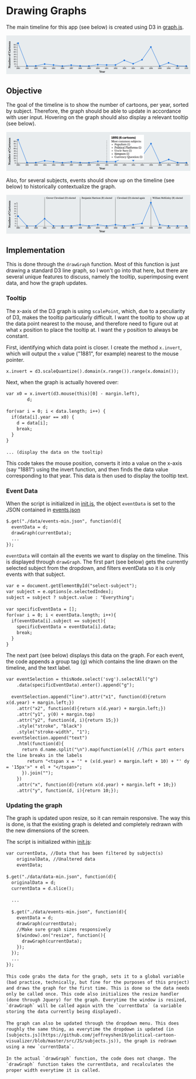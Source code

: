 # Drawing Graphs
The main timeline for this app (see below) is created using D3 in [graph.js](https://github.com/jeffreyshen19/political-cartoon-visualizer/blob/master/src/JS/graphs.js). 

![](./graphics/screenshot-timeline.png) 

## Objective 
The goal of the timeline is to show the number of cartoons, per year, sorted by subject. Therefore, the graph should be able to update in accordance with user input. Hovering on the graph should also display a relevant tooltip (see below).

![](./graphics/screenshot-timeline-tooltip.png) 

Also, for several subjects, events should show up on the timeline (see below) to historically contextualize the graph.

![](./graphics/screenshot-timeline-event.png) 

## Implementation
This is done through the `drawGraph` function. Most of this function is just drawing a standard D3 line graph, so I won't go into that here, but there are several unique features to discuss, namely the tooltip, superimposing event data, and how the graph updates.

### Tooltip
The x-axis of the D3 graph is using `scalePoint`, which, due to a peculiarity of D3, makes the tooltip particularly difficult. I want the tooltip to show up at the data point nearest to the mouse, and therefore need to figure out at what `x` position to place the tooltip at. I want the `y` position to always be constant. 

First, identifying which data point is closer. I create the method `x.invert`, which will output the `x` value ("1881", for example) nearest to the mouse pointer. 

```
x.invert = d3.scaleQuantize().domain(x.range()).range(x.domain());
```

Next, when the graph is actually hovered over: 

```
var x0 = x.invert(d3.mouse(this)[0] - margin.left),
        d;

for(var i = 0; i < data.length; i++) {
  if(data[i].year == x0) {
    d = data[i];
    break;
  }
}
    
... (display the data on the tooltip)
```

This code takes the mouse position, converts it into a value on the x-axis (say "1881") using the invert function, and then finds the data value corresponding to that year. This data is then used to display the tooltip text.  

### Event Data
When the script is initialized in [init.js](https://github.com/jeffreyshen19/political-cartoon-visualizer/blob/master/src/JS/init.js), the object `eventData` is set to the JSON contained in [events.json](https://github.com/jeffreyshen19/political-cartoon-visualizer/blob/master/data/events.json)

```
$.get("./data/events-min.json", function(d){
  eventData = d;
  drawGraph(currentData);
  ...
});
```

`eventData` will contain all the events we want to display on the timeline. This is displayed through `drawGraph`. The first part (see below) gets the currently selected subject from the dropdown, and filters eventData so it is only events with that subject.  

```
var e = document.getElementById("select-subject");
var subject = e.options[e.selectedIndex];
subject = subject ? subject.value : "Everything";

var specificEventData = [];
for(var i = 0; i < eventData.length; i++){
  if(eventData[i].subject == subject){
    specificEventData = eventData[i].data;
    break;
  }
}
```
The next part (see below) displays this data on the graph. For each event, the code appends a group tag (g) which contains the line drawn on the timeline, and the text label.
```
var eventSelection = thisNode.select('svg').selectAll("g")
    .data(specificEventData).enter().append("g");

  eventSelection.append("line").attr("x1", function(d){return x(d.year) + margin.left;})
    .attr("x2", function(d){return x(d.year) + margin.left;})
    .attr("y1", y(0) + margin.top)
    .attr("y2", function(d, i){return 15;})
    .style("stroke", "black")
    .style("stroke-width", "1");
  eventSelection.append("text")
    .html(function(d){
      return d.name.split("\n").map(function(el){ //This part enters the line breaks in the labels
        return "<tspan x = '" + (x(d.year) + margin.left + 10) + "' dy = '15px'>" + el + "</tspan>";
      }).join("");
    })
    .attr("x", function(d){return x(d.year) + margin.left + 10;})
    .attr("y", function(d, i){return 10;});
``` 

### Updating the graph

The graph is updated upon resize, so it can remain responsive. The way this is done, is that the existing graph is deleted and completely redrawn with the new dimensions of the screen. 

The script is initialized within [init.js](https://github.com/jeffreyshen19/political-cartoon-visualizer/blob/master/src/JS/init.js): 

```
var currentData, //Data that has been filtered by subject(s)
    originalData, //Unaltered data
    eventData;

$.get("./data/data-min.json", function(d){
  originalData = d;
  currentData = d.slice();

  ...

  $.get("./data/events-min.json", function(d){
    eventData = d;
    drawGraph(currentData);
    //Make sure graph sizes responsively
    $(window).on("resize", function(){
      drawGraph(currentData);
    });
  });
  ...
});

This code grabs the data for the graph, sets it to a global variable (bad practice, technically, but fine for the purposes of this project) and draws the graph for the first time. This is done so the data needs only be called once. This code also initializes the resize handler (done through Jquery) for the graph. Everytime the window is resized, `drawGraph` will be called again with the `currentData` (a variable storing the data currently being displayed). 

The graph can also be updated through the dropdown menu. This does roughly the same thing, as everytime the dropdown is updated (in [subjects.js](https://github.com/jeffreyshen19/political-cartoon-visualizer/blob/master/src/JS/subjects.js)), the graph is redrawn using a new `currentData`.

In the actual `drawGraph` function, the code does not change. The `drawGraph` function takes the currentData, and recalculates the proper width everytime it is called. 
